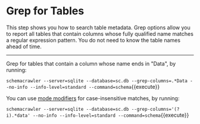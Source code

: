 # Grep for Tables

This step shows you how to search table metadata. Grep options allow you
to report all tables that contain columns whose fully qualified name
matches a regular expression pattern. You do not need to know the table
names ahead of time.

-----

Grep for tables that contain a column whose name ends in "Data", by running:

`schemacrawler --server=sqlite --database=sc.db --grep-columns=.*Data --no-info --info-level=standard --command=schema`{{execute}}

You can use [mode modifiers](https://www.regular-expressions.info/refmodifiers.html) for case-insensitive matches, by running:

`schemacrawler --server=sqlite --database=sc.db --grep-columns='(?i).*data' --no-info --info-level=standard --command=schema`{{execute}}
